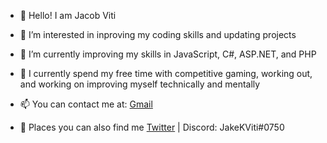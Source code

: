 - 👋 Hello! I am Jacob Viti
- 👀 I’m interested in inproving my coding skills and updating projects
- 🌱 I’m currently improving my skills in JavaScript, C#, ASP.NET, and PHP
- 🧔 I currently spend my free time with competitive gaming, working out, and working on improving myself technically and mentally  

- 📫 You can contact me at:
[Gmail](mailto:thevitij64@gmail.com)

- 🚪 Places you can also find me [Twitter](https://twitter.com/JakeKViti) | Discord: JakeKViti#0750
